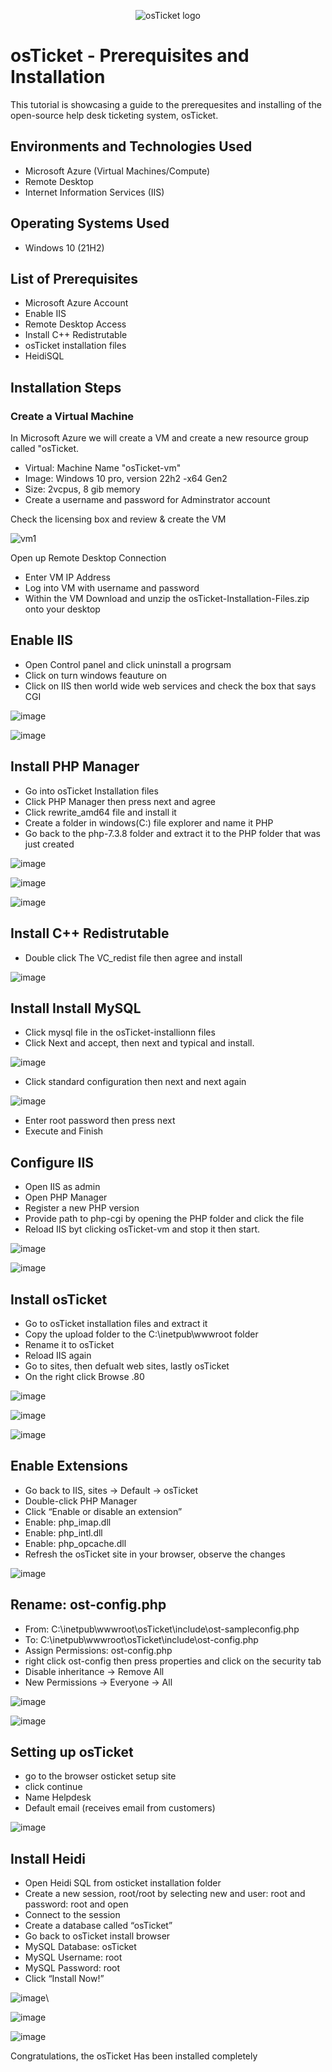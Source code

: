 <p align="center">
<img src="https://i.imgur.com/Clzj7Xs.png" alt="osTicket logo"/>
</p>

<h1>osTicket - Prerequisites and Installation</h1>
This tutorial is showcasing a guide to the prerequesites and installing of the open-source help desk ticketing system, osTicket.<br />

<h2>Environments and Technologies Used</h2>

- Microsoft Azure (Virtual Machines/Compute)
- Remote Desktop
- Internet Information Services (IIS)

<h2>Operating Systems Used </h2>

- Windows 10</b> (21H2)

<h2>List of Prerequisites</h2>

- Microsoft Azure Account
- Enable IIS
- Remote Desktop Access
- Install C++ Redistrutable
- osTicket installation files
- HeidiSQL

<h2>Installation Steps</h2>
<h3>Create a Virtual Machine</h3>
In Microsoft Azure we will create a VM and create a new resource group called "osTicket.

- Virtual: Machine Name "osTicket-vm"
- Image: Windows 10 pro, version 22h2 -x64 Gen2
- Size: 2vcpus, 8 gib memory
- Create a username and password for Adminstrator account


Check the licensing box and review & create the VM


![vm1](https://github.com/user-attachments/assets/d80efa40-8a41-474e-ae53-1382f6425442)

Open up Remote Desktop Connection
- Enter VM IP Address
- Log into VM with username and password
- Within the VM Download and unzip the osTicket-Installation-Files.zip onto your desktop

<h2>Enable IIS</h2>

- Open Control panel and click uninstall a progrsam
- Click on turn windows feauture on
- Click on IIS then world wide web services and check the box that says CGI


![image](https://github.com/user-attachments/assets/fd18fcee-b290-4479-8986-7983d3822275)




![image](https://github.com/user-attachments/assets/9fa8f414-b3de-4427-80b8-b603193035c0)




<h2>Install PHP Manager</h2>

- Go into osTicket Installation files
- Click PHP Manager then press next and agree
- Click rewrite_amd64 file and install it
- Create a folder in windows(C:) file explorer and name it PHP
- Go back to the php-7.3.8 folder and extract it to the PHP folder that was just created


 ![image](https://github.com/user-attachments/assets/52184a52-97c4-4959-8b12-c6536d554b32)



![image](https://github.com/user-attachments/assets/501119c8-cd2f-4915-a55a-c3dc7a2a3051)




![image](https://github.com/user-attachments/assets/58b9e00b-c6a2-4ae6-956d-4c9202324355)




<h2>Install C++ Redistrutable</h2>

- Double click The VC_redist file then agree and install


![image](https://github.com/user-attachments/assets/3af51d4f-3fd5-4f5b-a77d-c2487734e4a6)



<h2>Install Install MySQL</h2>

- Click mysql file in the osTicket-installionn files
- Click Next and accept, then next and typical and install.

![image](https://github.com/user-attachments/assets/f960cb3e-6d22-461e-9911-7517ad4d189d)

- Click standard configuration then next and next again

![image](https://github.com/user-attachments/assets/c639bc5f-40a1-4c9b-92fd-294aebe5441e)

- Enter root password then press next
- Execute and Finish

<h2>Configure IIS</h2>

- Open IIS as admin
- Open PHP Manager
- Register a new PHP version
- Provide path to php-cgi by opening the PHP folder and click the file
- Reload IIS byt clicking osTicket-vm and stop it then start.

![image](https://github.com/user-attachments/assets/44990591-c79f-4284-a61c-ba162695ce33)

![image](https://github.com/user-attachments/assets/4fdc6ddb-bbfb-4057-b88b-7c8b331e6e2c)

<h2>Install osTicket</h2>

- Go to osTicket installation files and extract it
- Copy the upload folder to the C:\inetpub\wwwroot folder
- Rename it to osTicket
- Reload IIS again
- Go to sites, then defualt web sites, lastly osTicket
- On the right click Browse .80


![image](https://github.com/user-attachments/assets/61b8333d-21db-4217-b158-356f544ba12b)

![image](https://github.com/user-attachments/assets/6109c3e1-694e-4d3b-86b9-0b470ad0adb6)

![image](https://github.com/user-attachments/assets/5e4d8640-0443-4db7-8622-2cfdcafb338e)

<h2>Enable Extensions</h2>

- Go back to IIS, sites -> Default -> osTicket
- Double-click PHP Manager
- Click “Enable or disable an extension”
- Enable: php_imap.dll
- Enable: php_intl.dll
- Enable: php_opcache.dll
- Refresh the osTicket site in your browser, observe the changes
  
![image](https://github.com/user-attachments/assets/3dcbfa4f-4434-44ee-aef3-44c716952c6b)

<h2>Rename: ost-config.php</h2>

- From: C:\inetpub\wwwroot\osTicket\include\ost-sampleconfig.php
- To: C:\inetpub\wwwroot\osTicket\include\ost-config.php
- Assign Permissions: ost-config.php
- right click ost-config then press properties and click on the security tab
- Disable inheritance -> Remove All
- New Permissions -> Everyone -> All


![image](https://github.com/user-attachments/assets/51e401d8-78a3-4991-b862-c8fb053e055b)

![image](https://github.com/user-attachments/assets/50eee0ba-da55-42e2-b778-57a11d23b33f)

<h2>Setting up osTicket</h2>

- go to the browser osticket setup site
- click continue
- Name Helpdesk
- Default email (receives email from customers)

![image](https://github.com/user-attachments/assets/4f267630-7b83-4e29-bd55-f6dafb0b21fb)

<h2>Install Heidi</h2>

- Open Heidi SQL from osticket installation folder
- Create a new session, root/root by selecting new and user: root and password: root and open
- Connect to the session
- Create a database called “osTicket”
- Go back to osTicket install browser
- MySQL Database: osTicket
- MySQL Username: root
- MySQL Password: root
- Click “Install Now!”


![image](https://github.com/user-attachments/assets/8483673c-0cb6-41d1-a19b-e6226dcecc79)\

![image](https://github.com/user-attachments/assets/ea7b3588-53f8-4875-bc2e-d519e241c212)

![image](https://github.com/user-attachments/assets/3fbd4eed-0c09-4033-bb53-468088b124f5)


Congratulations, the osTicket Has been installed completely












